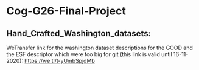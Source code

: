 # Cog-G26-Final-Project
## Hand_Crafted_Washington_datasets:

WeTransfer link for the washington dataset descriptions for the GOOD and the ESF descriptor which were too big for git (this link is valid until 16-11-2020):
https://we.tl/t-yUmbSpjdMb

